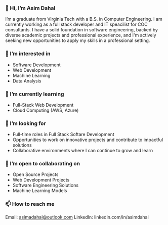 ### 👋 Hi, I’m Asim Dahal
I’m a graduate from Virginia Tech with a B.S. in Computer Engineering. I am currently working as a full stack developer and IT speacilist for COC consultants. I have a solid foundation in software engineering, backed by diverse academic projects and professional experience, 
and I'm actively seeking new opportunities to apply my skills in a professional setting.

### 👀 I’m interested in
- Software Development
- Web Development
- Machine Learning
- Data Analysis
  
### 🌱 I’m currently learning
- Full-Stack Web Development
- Cloud Computing (AWS, Azure)

### 💼 I’m looking for
- Full-time roles in Full Stack Softare Development
- Opportunities to work on innovative projects and contribute to impactful solutions
- Collaborative environments where I can continue to grow and learn
  
### 💞️ I’m open to collaborating on
- Open Source Projects
- Web Development Projects
- Software Engineering Solutions
- Machine Learning Models
  
### 📫 How to reach me
Email: asimadahal@outlook.com
LinkedIn: linkedin.com/in/asimdahal


<!---
AsimaDahal/AsimaDahal is a ✨ special ✨ repository because its `README.md` (this file) appears on your GitHub profile.
You can click the Preview link to take a look at your changes.
--->
